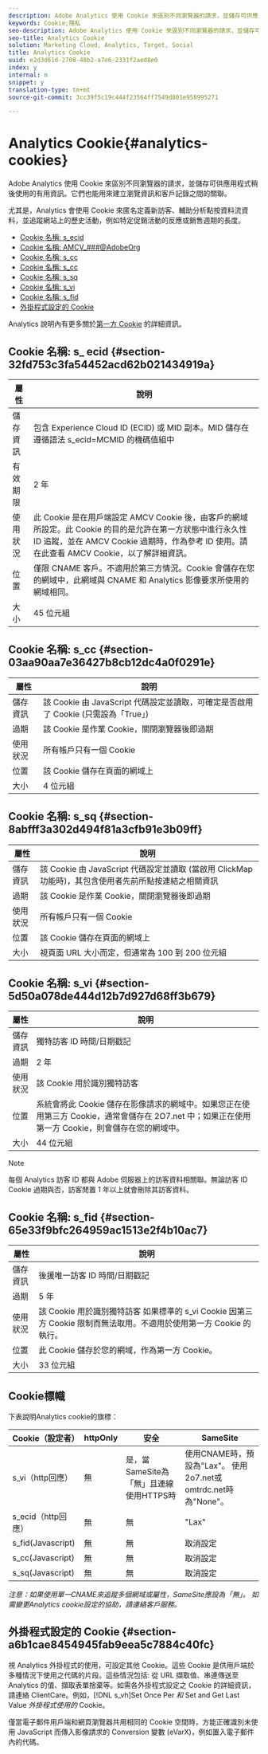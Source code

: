 ```yaml
---
description: Adobe Analytics 使用 Cookie 來區別不同瀏覽器的請求，並儲存可供應用程式稍後使用的有用資訊。它們也能用來建立瀏覽資訊和客戶記錄之間的關聯。
keywords: Cookie;隱私
seo-description: Adobe Analytics 使用 Cookie 來區別不同瀏覽器的請求，並儲存可供應用程式稍後使用的有用資訊。它們也能用來建立瀏覽資訊和客戶記錄之間的關聯。
seo-title: Analytics Cookie
solution: Marketing Cloud, Analytics, Target, Social
title: Analytics Cookie
uuid: e2d3d61d-2708-48b2-a7e6-2331f2aed8e0
index: y
internal: n
snippet: y
translation-type: tm+mt
source-git-commit: 3cc39f5c19c444f23564ff7549d801e958995271

---
```



# Analytics Cookie{#analytics-cookies}

Adobe Analytics 使用 Cookie 來區別不同瀏覽器的請求，並儲存可供應用程式稍後使用的有用資訊。它們也能用來建立瀏覽資訊和客戶記錄之間的關聯。

尤其是，Analytics 會使用 Cookie 來匿名定義新訪客、輔助分析點按資料流資料，並追蹤網站上的歷史活動，例如特定促銷活動的反應或銷售週期的長度。

* [Cookie 名稱: s_ecid](../cookies/cookies-mc.md#section-32fd753c3fa54452acd62b021434919a)
* [Cookie 名稱: AMCV_###@AdobeOrg](../cookies/cookies-mc.md#section-a12aa2a9296940ae82d8921b381b8fb0)
* [Cookie 名稱: s_cc](../cookies/cookies-analytics.md#section-03aa90aa7e36427b8cb12dc4a0f0291e)
* [Cookie 名稱: s_cc](../cookies/cookies-analytics.md#section-03aa90aa7e36427b8cb12dc4a0f0291e)
* [Cookie 名稱: s_sq](../cookies/cookies-analytics.md#section-8abfff3a302d494f81a3cfb91e3b09ff)
* [Cookie 名稱: s_vi](../cookies/cookies-analytics.md#section-5d50a078de444d12b7d927d68ff3b679)
* [Cookie 名稱: s_fid](../cookies/cookies-analytics.md#section-65e33f9bfc264959ac1513e2f4b10ac7)
* [外掛程式設定的 Cookie](../cookies/cookies-analytics.md#section-a6b1cae8454945fab9eea5c7884c40fc)

Analytics 說明內有更多關於[第一方 Cookie](/help/interface/cookies/cookies-first-party.md) 的詳細資訊。

## Cookie 名稱: s_ ecid {#section-32fd753c3fa54452acd62b021434919a}

| 屬性 | 說明 |
|--- |--- |
| 儲存資訊 | 包含 Experience Cloud ID (ECID) 或 MID 副本。MID 儲存在遵循語法 s_ecid=MCMID 的機碼值組中 | <ECID> |
| 有效期限 | 2 年 |
| 使用狀況 | 此 Cookie 是在用戶端設定 AMCV Cookie 後，由客戶的網域所設定。此 Cookie 的目的是允許在第一方狀態中進行永久性 ID 追蹤，並在 AMCV Cookie 過期時，作為參考 ID 使用。請在此查看 AMCV Cookie，以了解詳細資訊。 |
| 位置 | 僅限 CNAME 客戶。不適用於第三方情況。Cookie 會儲存在您的網域中，此網域與 CNAME 和 Analytics 影像要求所使用的網域相同。 |
| 大小 | 45 位元組 |

## Cookie 名稱: s_cc {#section-03aa90aa7e36427b8cb12dc4a0f0291e}

| 屬性 | 說明 |
|--- |--- |
| 儲存資訊 | 該 Cookie 由 JavaScript 代碼設定並讀取，可確定是否啟用了 Cookie (只需設為「True」)  |
| 過期 | 該 Cookie 是作業 Cookie，關閉瀏覽器後即過期 |
| 使用狀況 | 所有帳戶只有一個 Cookie |
| 位置 | 該 Cookie 儲存在頁面的網域上 |
| 大小 | 4 位元組 |

## Cookie 名稱: s_sq {#section-8abfff3a302d494f81a3cfb91e3b09ff}

| 屬性 | 說明 |
|--- |--- |
| 儲存資訊 | 該 Cookie 由 JavaScript 代碼設定並讀取 (當啟用 ClickMap 功能時)，其包含使用者先前所點按連結之相關資訊 |
| 過期 | 該 Cookie 是作業 Cookie，關閉瀏覽器後即過期 |
| 使用狀況 | 所有帳戶只有一個 Cookie |
| 位置 | 該 Cookie 儲存在頁面的網域上 |
| 大小 | 視頁面 URL 大小而定，但通常為 100 到 200 位元組 |

## Cookie 名稱: s_vi {#section-5d50a078de444d12b7d927d68ff3b679}

| 屬性 | 說明 |
|--- |--- |
| 儲存資訊 | 獨特訪客 ID 時間/日期戳記 |
| 過期 | 2 年 |
| 使用狀況 | 該 Cookie 用於識別獨特訪客     |
| 位置 | 系統會將此 Cookie 儲存在影像請求的網域中。如果您正在使用第三方 Cookie，通常會儲存在 2O7.net 中；如果正在使用第一方 Cookie，則會儲存在您的網域中。 |
| 大小 | 44 位元組 |

>[!NOTE]
>
>每個 Analytics 訪客 ID 都與 Adobe 伺服器上的訪客資料相關聯。無論訪客 ID Cookie 過期與否，訪客閒置 1 年以上就會刪除其訪客資料。

## Cookie 名稱: s_fid {#section-65e33f9bfc264959ac1513e2f4b10ac7}

| 屬性 | 說明 |
|--- |--- |
| 儲存資訊 | 後援唯一訪客 ID 時間/日期戳記 |
| 過期 | 5 年 |
| 使用狀況 | 該 Cookie 用於識別獨特訪客    如果標準的 s_vi Cookie 因第三方 Cookie 限制而無法取用。不適用於使用第一方 Cookie 的執行。 |
| 位置 | 此 Cookie 儲存於您的網域，作為第一方 Cookie。 |
| 大小 | 33 位元組 |

## Cookie標幟

下表說明Analytics cookie的旗標：

| Cookie（設定者） | httpOnly | 安全 | SameSite |
|--- |--- |--- |--- |
| s_vi（http回應） | 無 | 是，當SameSite為「無」且連線使用HTTPS時 | 使用CNAME時，預設為"Lax"。 使用2o7.net或omtrdc.net時為"None"。 |
| s_ecid（http回應） | 無 | 無 | "Lax" |
| s_fid(Javascript) | 無 | 無 | 取消設定 |
| s_cc(Javascript) | 無 | 無 | 取消設定 |
| s_sq(Javascript) | 無 | 無 | 取消設定 |

*注意：如果使用單一CNAME來追蹤多個網域或屬性，SameSite應設為「無」。 如需變更Analytics cookie設定的協助，請連絡客戶服務。*

## 外掛程式設定的 Cookie {#section-a6b1cae8454945fab9eea5c7884c40fc}

視 Analytics 外掛程式的使用，可設定其他 Cookie。這些 Cookie 是供用戶端於多種情況下使用之代碼的片段。這些情況包括: 從 URL 擷取值、串連傳送至 Analytics 的值、擷取表單捨棄等。如需各外掛程式設定之 Cookie 的詳細資訊，請連絡 ClientCare。例如，[!DNL s_vh]Set Once Per *和* Set and Get Last Value *外掛程式使用的* Cookie。

僅當電子郵件用戶端和網頁瀏覽器共用相同的 Cookie 空間時，方能正確識別未使用 JavaScript 而傳入影像請求的 Conversion 變數 (eVarX)，例如置入電子郵件內的代碼。
